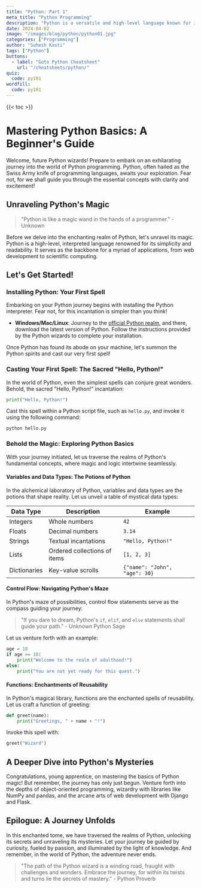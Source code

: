 ```yaml
---
title: "Python: Part 1"
meta_title: "Python Programming"
description: "Python is a versatile and high-level language known for its simplicity and readability, widely used in software development, data analysis, web development, and automation tasks."
date: 2024-04-02
image: "/images/blog/python/python01.jpg"
categories: ["Programming"]
author: "Suhesh Kasti"
tags: ["Python"]
buttons:
  - label: "Goto Python Cheatsheet"
    url: "/cheatsheets/python/"
quiz:
  code: py101
wordfill:
  code: py101
---
```

{{< toc >}}


# Mastering Python Basics: A Beginner's Guide

Welcome, future Python wizards! Prepare to embark on an exhilarating journey into the world of Python programming. Python, often hailed as the Swiss Army knife of programming languages, awaits your exploration. Fear not, for we shall guide you through the essential concepts with clarity and excitement!

## Unraveling Python's Magic

> "Python is like a magic wand in the hands of a programmer." - Unknown

Before we delve into the enchanting realm of Python, let's unravel its magic. Python is a high-level, interpreted language renowned for its simplicity and readability. It serves as the backbone for a myriad of applications, from web development to scientific computing.

## Let's Get Started!

### Installing Python: Your First Spell

Embarking on your Python journey begins with installing the Python interpreter. Fear not, for this incantation is simpler than you think!

- **Windows/Mac/Linux**: Journey to the [official Python realm](https://www.python.org/), and there, download the latest version of Python. Follow the instructions provided by the Python wizards to complete your installation.

Once Python has found its abode on your machine, let's summon the Python spirits and cast our very first spell!

### Casting Your First Spell: The Sacred "Hello, Python!"

In the world of Python, even the simplest spells can conjure great wonders. Behold, the sacred "Hello, Python!" incantation:

```python
print("Hello, Python!")
```

Cast this spell within a Python script file, such as `hello.py`, and invoke it using the following command:

```bash
python hello.py
```

### Behold the Magic: Exploring Python Basics

With your journey initiated, let us traverse the realms of Python's fundamental concepts, where magic and logic intertwine seamlessly.

#### Variables and Data Types: The Potions of Python

In the alchemical laboratory of Python, variables and data types are the potions that shape reality. Let us unveil a table of mystical data types:

| Data Type     | Description                     | Example        |
|---------------|---------------------------------|----------------|
| Integers      | Whole numbers                   | `42`           |
| Floats        | Decimal numbers                 | `3.14`         |
| Strings       | Textual incantations            | `"Hello, Python!"` |
| Lists         | Ordered collections of items    | `[1, 2, 3]`    |
| Dictionaries  | Key-value scrolls               | `{"name": "John", "age": 30}` |

#### Control Flow: Navigating Python's Maze

In Python's maze of possibilities, control flow statements serve as the compass guiding your journey:

> "If you dare to dream, Python's `if`, `elif`, and `else` statements shall guide your path." - Unknown Python Sage

Let us venture forth with an example:

```python
age = 18
if age >= 18:
    print("Welcome to the realm of adulthood!")
else:
    print("You are not yet ready for this quest.")
```

#### Functions: Enchantments of Reusability

In Python's magical library, functions are the enchanted spells of reusability. Let us craft a function of greeting:

```python
def greet(name):
    print("Greetings, " + name + "!")
```

Invoke this spell with:

```python
greet("Wizard")
```

## A Deeper Dive into Python's Mysteries

Congratulations, young apprentice, on mastering the basics of Python magic! But remember, the journey has only just begun. Venture forth into the depths of object-oriented programming, wizardry with libraries like NumPy and pandas, and the arcane arts of web development with Django and Flask.

## Epilogue: A Journey Unfolds

In this enchanted tome, we have traversed the realms of Python, unlocking its secrets and unraveling its mysteries. Let your journey be guided by curiosity, fueled by passion, and illuminated by the light of knowledge. And remember, in the world of Python, the adventure never ends.

> "The path of the Python wizard is a winding road, fraught with challenges and wonders. Embrace the journey, for within its twists and turns lie the secrets of mastery." - Python Proverb



